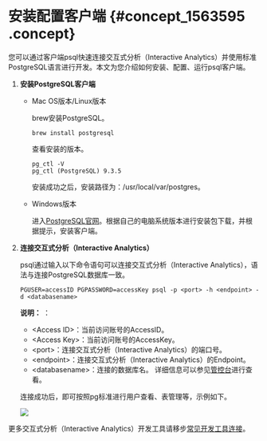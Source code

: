 # 安装配置客户端 {#concept_1563595 .concept}

您可以通过客户端psql快速连接交互式分析（Interactive Analytics）并使用标准PostgreSQL语言进行开发。本文为您介绍如何安装、配置、运行psql客户端。

1.  **安装PostgreSQL客户端** 
    -   Mac OS版本/Linux版本

        brew安装PostgreSQL。

        ``` {#codeblock_p58_hup_6g1 .lanuage-sql}
        brew install postgresql
        ```

        查看安装的版本。

        ``` {#codeblock_i2f_r2s_jd9 .lanuage-sql}
        pg_ctl -V
        pg_ctl (PostgreSQL) 9.3.5
        ```

        安装成功之后，安装路径为：/usr/local/var/postgres。

    -   Windows版本

        进入[PostgreSQL官网](https://www.enterprisedb.com/downloads/postgres-postgresql-downloads)。根据自己的电脑系统版本进行安装包下载，并根据提示，安装客户端。

2.  **连接交互式分析（Interactive Analytics）** 

    psql通过输入以下命令语句可以连接交互式分析（Interactive Analytics），语法与连接PostgreSQL数据库一致。

    ``` {#codeblock_29e_bt1_c0f .lanuage-sql}
    PGUSER=accessID PGPASSWORD=accessKey psql -p <port> -h <endpoint> -d <databasename>
    ```

    **说明：** ：

    -   <Access ID\>：当前访问账号的AccessID。
    -   <Access Key\>：当前访问账号的AccessKey。
    -   <port\>：连接交互式分析（Interactive Analytics）的端口号。
    -   <endpoint\>：连接交互式分析（Interactive Analytics）的Endpoint。
    -   <databasename\>：连接的数据库名。
    详细信息可以参见[管控台](https://workbench.data.aliyun.com/#/holoEngine)进行查看。

    连接成功后，即可按照pg标准进行用户查看、表管理等，示例如下。

    ![](http://static-aliyun-doc.oss-cn-hangzhou.aliyuncs.com/assets/img/1345907/156810132256015_zh-CN.png)


更多交互式分析（Interactive Analytics）开发工具请移步[常见开发工具连接](../../../../cn.zh-CN/用户指南/BI工具/常见开发工具连接.md#)。

